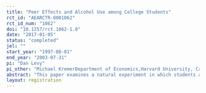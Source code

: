 ```yaml
---
title: "Peer Effects and Alcohol Use among College Students"
rct_id: "AEARCTR-0001062"
rct_id_num: "1062"
doi: "10.1257/rct.1062-1.0"
date: "2017-01-05"
status: "completed"
jel: ""
start_year: "1997-08-01"
end_year: "2003-07-31"
pi: "Dan Levy"
pi_other: "Michael KremerDepartment of Economics,Harvard University, Cambridge, Massachusetts"
abstract: "This paper examines a natural experiment in which students at a large state university were randomly assigned roommates through a lottery system. We find that on average, males assigned to roommates who reported drinking in the year prior to entering college had one quarter-point lower GPA than those assigned to non-drinking roommates. The 10th percentile of their college GPA is half a point lower than among males assigned non-drinking roommates. For males who themselves drank frequently prior to college, assignment to a roommate who drank frequently prior to college reduces GPA by two-thirds of a point. Since students who drink frequently are particularly influenced by frequent-drinking roommates, substance-free housing programs could potentially lower average GPA by segregating drinkers. The effect of initial assignment to a drinking roommate persists and possibly even grows over time. In contrast, students' college GPA is not influenced by roommates' high school grades, admission test scores, or family background. Females' GPAs are not affected by roommates' drinking prior to college. Overall, these findings are more consistent with models in which peers change preferences than models in which they change endowments."
layout: registration
---
```


